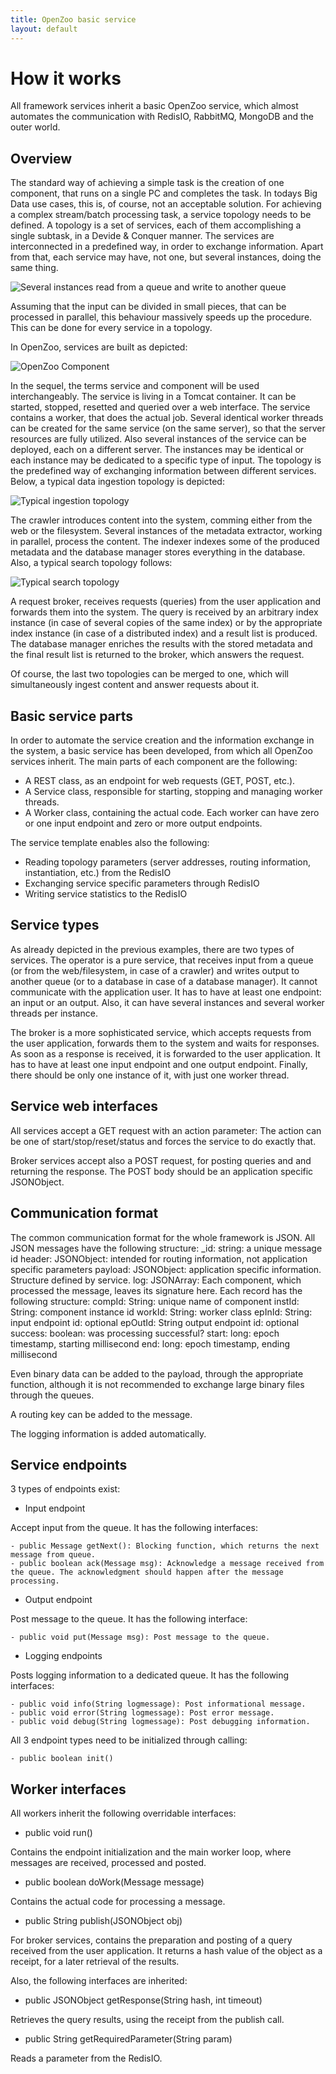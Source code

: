 ```yaml
---
title: OpenZoo basic service
layout: default
---
```

# How it works
All framework services inherit a basic OpenZoo service, which almost automates the communication with RedisIO, RabbitMQ, MongoDB and the outer world.

## Overview
The standard way of achieving a simple task is the creation of one component, that runs on a single PC and completes the task.
In todays Big Data use cases, this is, of course, not an acceptable solution.
For achieving a complex stream/batch processing task, a service topology needs to be defined.
A topology is a set of services, each of them accomplishing a single subtask, in a Devide & Conquer manner.
The services are interconnected in a predefined way, in order to exchange information.
Apart from that, each service may have, not one, but several instances, doing the same thing.

![Several instances read from a queue and write to another queue](../images/MultiInstance.png)

Assuming that the input can be divided in small pieces, that can be processed in parallel, this behaviour massively speeds up the procedure.
This can be done for every service in a topology.

In OpenZoo, services are built as depicted: 

![OpenZoo Component](../images/OZComponent.png)

In the sequel, the terms service and component will be used interchangeably.
The service is living in a Tomcat container.
It can be started, stopped, resetted and queried over a web interface.
The service contains a worker, that does the actual job.
Several identical worker threads can be created for the same service (on the same server), so that the server resources are fully utilized.
Also several instances of the service can be deployed, each on a different server.
The instances may be identical or each instance may be dedicated to a specific type of input.
The topology is the predefined way of exchanging information between different services.
Below, a typical data ingestion topology is depicted:

![Typical ingestion topology](../images/TypicalIngestion.png)

The crawler introduces content into the system, comming either from the web or the filesystem.
Several instances of the metadata extractor, working in parallel, process the content.
The indexer indexes some of the produced metadata and the database manager stores everything in the database.
Also, a typical search topology follows:

![Typical search topology](../images/TypicalSearch.png)

A request broker, receives requests (queries) from the user application and forwards them into the system.
The query is received by an arbitrary index instance (in case of several copies of the same index) or by the appropriate index instance (in case of a distributed index) and a result list is produced.
The database manager enriches the results with the stored metadata and the final result list is returned to the broker, which answers the request.

Of course, the last two topologies can be merged to one, which will simultaneously ingest content and answer requests about it.

## Basic service parts
In order to automate the service creation and the information exchange in the system, a basic service has been developed, from which all OpenZoo services inherit.
The main parts of each component are the following:

- A REST class, as an endpoint for web requests (GET, POST, etc.).
- A Service class, responsible for starting, stopping and managing worker threads.
- A Worker class, containing the actual code. Each worker can have zero or one input endpoint and zero or more output endpoints.

The service template enables also the following:

- Reading topology parameters (server addresses, routing information, instantiation, etc.) from the RedisIO
- Exchanging service specific parameters through RedisIO
- Writing service statistics to the RedisIO


## Service types
As already depicted in the previous examples, there are two types of services.
The operator is a pure service, that receives input from a queue (or from the web/filesystem, in case of a crawler) and writes output to another queue (or to a database in case of a database manager).
It cannot communicate with the application user.
It has to have at least one endpoint: an input or an output.
Also, it can have several instances and several worker threads per instance.

The broker is a more sophisticated service, which accepts requests from the user application, forwards them to the system and waits for responses.
As soon as a response is received, it is forwarded to the user application.
It has to have at least one input endpoint and one output endpoint.
Finally, there should be only one instance of it, with just one worker thread.

## Service web interfaces
All services accept a GET request with an action parameter:
The action can be one of start/stop/reset/status and forces the service to do exactly that.

Broker services accept also a POST request, for posting queries and and returning the response.
The POST body should be an application specific JSONObject.

## Communication format
The common communication format for the whole framework is JSON.
All JSON messages have the following structure:
_id: string: a unique message id
header: JSONObject: intended for routing information, not application specific parameters
payload: JSONObject: application specific information. Structure defined by service.
log: JSONArray: Each component, which processed the message, leaves its signature here.
Each record has the following structure:
compId: String: unique name of component
instId: String: component instance id
workId: String: worker class
epInId: String: input endpoint id: optional
epOutId: String output endpoint id: optional
success: boolean: was processing successful?
start: long: epoch timestamp, starting millisecond
end: long: epoch timestamp, ending millisecond

Even binary data can be added to the payload, through the appropriate function, although it is not recommended to exchange large binary files through the queues.

A routing key can be added to the message.

The logging information is added automatically.


## Service endpoints
3 types of endpoints exist:

- Input endpoint

Accept input from the queue. It has the following interfaces:

    - public Message getNext(): Blocking function, which returns the next message from queue.
    - public boolean ack(Message msg): Acknowledge a message received from the queue. The acknowledgment should happen after the message processing.

- Output endpoint

Post message to the queue. It has the following interface:

    - public void put(Message msg): Post message to the queue.

- Logging endpoints

Posts logging information to a dedicated queue. It has the following interfaces:

    - public void info(String logmessage): Post informational message.
    - public void error(String logmessage): Post error message.
    - public void debug(String logmessage): Post debugging information.

All 3 endpoint types need to be initialized through calling:

    - public boolean init()

## Worker interfaces

All workers inherit the following overridable interfaces:

- public void run()

Contains the endpoint initialization and the main worker loop, where messages are received, processed and posted.

- public boolean doWork(Message message)

Contains the actual code for processing a message.

- public String publish(JSONObject obj)

For broker services, contains the preparation and posting of a query received from the user application. It returns a hash value of the object as a receipt, for a later retrieval of the results.

Also, the following interfaces are inherited:

- public JSONObject getResponse(String hash, int timeout)

Retrieves the query results, using the receipt from the publish call.

- public String getRequiredParameter(String param)

Reads a parameter from the RedisIO.


